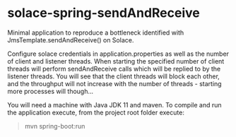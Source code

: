 # solace-spring-sendAndReceive
Minimal application to reproduce a bottleneck identified with JmsTemplate.sendAndReceive() on Solace.

Configure solace credentials in application.properties as well as the number of client and listener threads. 
When starting the specified number of client threads will perform sendAndReceive calls which will be replied to by the 
listener threads. You will see that the client threads will block each other, and the throughput will not increase with
the number of threads - starting more processes will though...

You will need a machine with Java JDK 11 and maven. To compile and run the application execute,
from the project root folder execute:

> mvn spring-boot:run


